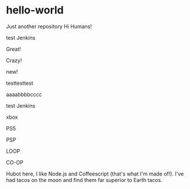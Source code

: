 # hello-world
Just another repository
Hi Humans!

test Jenkins

Great!

Crazy!

new!

testtesttest

aaaabbbbcccc

test Jenkins

xbox

PS5

PSP

LOOP

CO-OP

Hubot here, I like Node.js and Coffeescript (that's what I'm made of!).
I've had tacos on the moon and find them far superior to Earth tacos.
